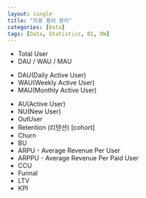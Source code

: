 ```yaml
---
layout: single
title: "지표 용어 정리"
categories: [Data]
tags: [Data, Statistics, BI, DW]
---
```


* Total User
* DAU / WAU / MAU
- DAU(Daily Active User)
- WAU(Weekly Active User)
- MAU(Monthly Active User)
* AU(Active User)
* NU(New User)
* OutUser
* Retention (리텐션) [cohort]
* Churn
* BU  
* ARPU - Average Revenue Per User  
* ARPPU - Average Revenue Per Paid User  
* CCU
* Funnal
* LTV
* KPI





   